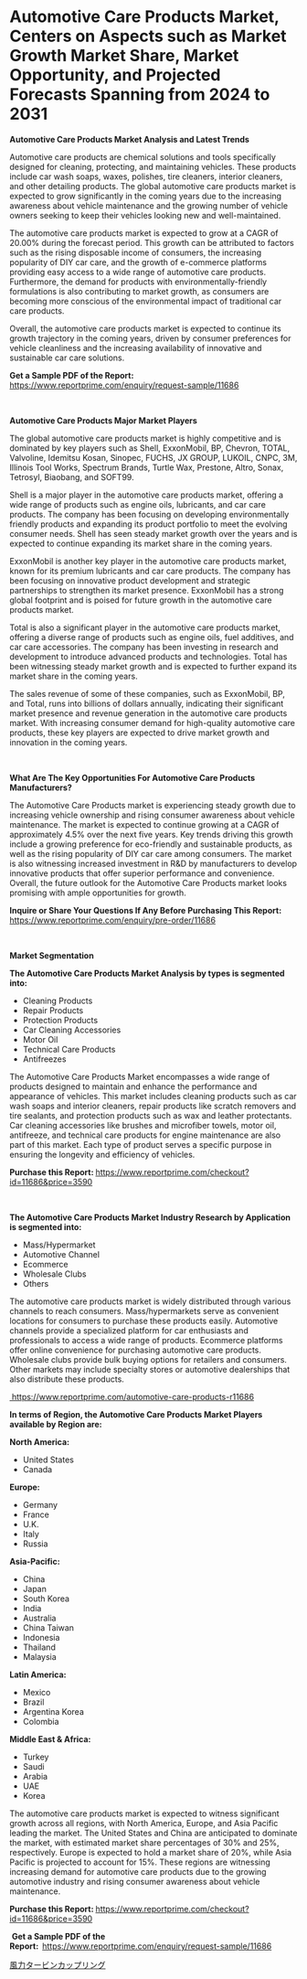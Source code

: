 <p><h1>Automotive Care Products Market, Centers on Aspects such as Market Growth Market Share, Market Opportunity, and Projected Forecasts Spanning from 2024 to 2031</h1></p><p><strong>Automotive Care Products Market Analysis and Latest Trends</strong></p>
<p><p>Automotive care products are chemical solutions and tools specifically designed for cleaning, protecting, and maintaining vehicles. These products include car wash soaps, waxes, polishes, tire cleaners, interior cleaners, and other detailing products. The global automotive care products market is expected to grow significantly in the coming years due to the increasing awareness about vehicle maintenance and the growing number of vehicle owners seeking to keep their vehicles looking new and well-maintained.</p><p>The automotive care products market is expected to grow at a CAGR of 20.00% during the forecast period. This growth can be attributed to factors such as the rising disposable income of consumers, the increasing popularity of DIY car care, and the growth of e-commerce platforms providing easy access to a wide range of automotive care products. Furthermore, the demand for products with environmentally-friendly formulations is also contributing to market growth, as consumers are becoming more conscious of the environmental impact of traditional car care products.</p><p>Overall, the automotive care products market is expected to continue its growth trajectory in the coming years, driven by consumer preferences for vehicle cleanliness and the increasing availability of innovative and sustainable car care solutions.</p></p>
<p><strong>Get a Sample PDF of the Report:&nbsp;</strong> <a href="https://www.reportprime.com/enquiry/request-sample/11686">https://www.reportprime.com/enquiry/request-sample/11686</a></p>
<p>&nbsp;</p>
<p><strong>Automotive Care Products Major Market Players</strong></p>
<p><p>The global automotive care products market is highly competitive and is dominated by key players such as Shell, ExxonMobil, BP, Chevron, TOTAL, Valvoline, Idemitsu Kosan, Sinopec, FUCHS, JX GROUP, LUKOIL, CNPC, 3M, Illinois Tool Works, Spectrum Brands, Turtle Wax, Prestone, Altro, Sonax, Tetrosyl, Biaobang, and SOFT99.</p><p>Shell is a major player in the automotive care products market, offering a wide range of products such as engine oils, lubricants, and car care products. The company has been focusing on developing environmentally friendly products and expanding its product portfolio to meet the evolving consumer needs. Shell has seen steady market growth over the years and is expected to continue expanding its market share in the coming years.</p><p>ExxonMobil is another key player in the automotive care products market, known for its premium lubricants and car care products. The company has been focusing on innovative product development and strategic partnerships to strengthen its market presence. ExxonMobil has a strong global footprint and is poised for future growth in the automotive care products market.</p><p>Total is also a significant player in the automotive care products market, offering a diverse range of products such as engine oils, fuel additives, and car care accessories. The company has been investing in research and development to introduce advanced products and technologies. Total has been witnessing steady market growth and is expected to further expand its market share in the coming years.</p><p>The sales revenue of some of these companies, such as ExxonMobil, BP, and Total, runs into billions of dollars annually, indicating their significant market presence and revenue generation in the automotive care products market. With increasing consumer demand for high-quality automotive care products, these key players are expected to drive market growth and innovation in the coming years.</p></p>
<p>&nbsp;</p>
<p><strong>What Are The Key Opportunities For Automotive Care Products Manufacturers?</strong></p>
<p><p>The Automotive Care Products market is experiencing steady growth due to increasing vehicle ownership and rising consumer awareness about vehicle maintenance. The market is expected to continue growing at a CAGR of approximately 4.5% over the next five years. Key trends driving this growth include a growing preference for eco-friendly and sustainable products, as well as the rising popularity of DIY car care among consumers. The market is also witnessing increased investment in R&D by manufacturers to develop innovative products that offer superior performance and convenience. Overall, the future outlook for the Automotive Care Products market looks promising with ample opportunities for growth.</p></p>
<p><strong>Inquire or Share Your Questions If Any Before Purchasing This Report:</strong> <a href="https://www.reportprime.com/enquiry/pre-order/11686">https://www.reportprime.com/enquiry/pre-order/11686</a></p>
<p>&nbsp;</p>
<p><strong>Market Segmentation</strong></p>
<p><strong>The Automotive Care Products Market Analysis by types is segmented into:</strong></p>
<p><ul><li>Cleaning Products</li><li>Repair Products</li><li>Protection Products</li><li>Car Cleaning Accessories</li><li>Motor Oil</li><li>Technical Care Products</li><li>Antifreezes</li></ul></p>
<p><p>The Automotive Care Products Market encompasses a wide range of products designed to maintain and enhance the performance and appearance of vehicles. This market includes cleaning products such as car wash soaps and interior cleaners, repair products like scratch removers and tire sealants, and protection products such as wax and leather protectants. Car cleaning accessories like brushes and microfiber towels, motor oil, antifreeze, and technical care products for engine maintenance are also part of this market. Each type of product serves a specific purpose in ensuring the longevity and efficiency of vehicles.</p></p>
<p><strong>Purchase this Report:&nbsp;</strong><a href="https://www.reportprime.com/checkout?id=11686&price=3590">https://www.reportprime.com/checkout?id=11686&price=3590</a></p>
<p>&nbsp;</p>
<p><strong>The Automotive Care Products Market Industry Research by Application is segmented into:</strong></p>
<p><ul><li>Mass/Hypermarket</li><li>Automotive Channel</li><li>Ecommerce</li><li>Wholesale Clubs</li><li>Others</li></ul></p>
<p><p>The automotive care products market is widely distributed through various channels to reach consumers. Mass/hypermarkets serve as convenient locations for consumers to purchase these products easily. Automotive channels provide a specialized platform for car enthusiasts and professionals to access a wide range of products. Ecommerce platforms offer online convenience for purchasing automotive care products. Wholesale clubs provide bulk buying options for retailers and consumers. Other markets may include specialty stores or automotive dealerships that also distribute these products.</p></p>
<p><a href="https://www.reportprime.com/automotive-care-products-r11686">&nbsp;https://www.reportprime.com/automotive-care-products-r11686</a></p>
<p><strong>In terms of Region, the Automotive Care Products Market Players available by Region are:</strong></p>
<p>
    <p> <strong> North America: </strong>
        <ul>
            <li>United States</li>
            <li>Canada</li>
        </ul>
        </p> 
    <p> <strong> Europe: </strong>
        <ul>
            <li>Germany</li>
            <li>France</li>
            <li>U.K.</li>
            <li>Italy</li>
            <li>Russia</li>
        </ul>
        </p> 
    <p> <strong> Asia-Pacific: </strong>
        <ul>
            <li>China</li>
            <li>Japan</li>
            <li>South Korea</li>
            <li>India</li>
            <li>Australia</li>
            <li>China Taiwan</li>
            <li>Indonesia</li>
            <li>Thailand</li>
            <li>Malaysia</li>
        </ul>
        </p> 
    <p> <strong> Latin America: </strong>
        <ul>
            <li>Mexico</li>
            <li>Brazil</li>
            <li>Argentina Korea</li>
            <li>Colombia</li>
        </ul>
        </p> 
    <p> <strong> Middle East & Africa: </strong>
        <ul>
            <li>Turkey</li>
            <li>Saudi</li>
            <li>Arabia</li>
            <li>UAE</li>
            <li>Korea</li>
        </ul>
    </p>
    </p>
<p><p>The automotive care products market is expected to witness significant growth across all regions, with North America, Europe, and Asia Pacific leading the market. The United States and China are anticipated to dominate the market, with estimated market share percentages of 30% and 25%, respectively. Europe is expected to hold a market share of 20%, while Asia Pacific is projected to account for 15%. These regions are witnessing increasing demand for automotive care products due to the growing automotive industry and rising consumer awareness about vehicle maintenance.</p></p>
<p><strong>Purchase this Report: </strong><a href="https://www.reportprime.com/checkout?id=11686&price=3590">https://www.reportprime.com/checkout?id=11686&price=3590</a></p>
<p>&nbsp;<strong>Get a Sample PDF of the Report:&nbsp;&nbsp;</strong><a href="https://www.reportprime.com/enquiry/request-sample/11686">https://www.reportprime.com/enquiry/request-sample/11686</a></p>
<p><strong></strong></p>
<p><p><a href="https://github.com/oqoeusbvpadwjs08/Market-Research-Report-List-2/blob/main/160589969406.md">風力タービンカップリング</a></p></p>